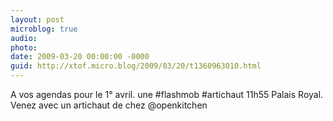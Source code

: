 ```yaml
---
layout: post
microblog: true
audio: 
photo: 
date: 2009-03-20 00:00:00 -0000
guid: http://xtof.micro.blog/2009/03/20/t1360963010.html
---
```

A vos agendas pour le 1° avril. une #flashmob #artichaut 11h55 Palais Royal. Venez avec un artichaut de chez @openkitchen
